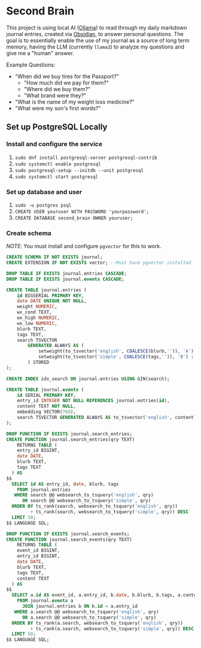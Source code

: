 # Second Brain

This project is using local AI ([Ollama](https://ollama.ai/)) to read through my daily markdown journal entries, created via [Obsidian](https://obsidian.md/), to answer personal questions. The goal is to essentially enable the use of my journal as a source of long term memory, having the LLM (currently `llama3`) to analyze my questions and give me a "human" answer.

Example Questions:
- "When did we buy tires for the Passport?"
    - "How much did we pay for them?"
    - "Where did we buy them?"
    - "What brand were they?"
- "What is the name of my weight loss medicine?"
- "What were my son's first words?"

## Set up PostgreSQL Locally

### Install and configure the service

1. `sudo dnf install postgresql-server postgresql-contrib`
2. `sudo systemctl enable postgresql`
3. `sudo postgresql-setup --initdb --unit postgresql`
4. `sudo systemctl start postgresql`

### Set up database and user

1. `sudo -u postgres psql`
2. `CREATE USER youruser WITH PASSWORD 'yourpassword';`
3. `CREATE DATABASE second_brain OWNER youruser;`

### Create schema

*NOTE*: You must install and configure `pgvector` for this to work.

```sql
CREATE SCHEMA IF NOT EXISTS journal;
CREATE EXTENSION IF NOT EXISTS vector; --Must have pgvector installed

DROP TABLE IF EXISTS journal.entries CASCADE;
DROP TABLE IF EXISTS journal.events CASCADE;

CREATE TABLE journal.entries (
    id BIGSERIAL PRIMARY KEY,
    date DATE UNIQUE NOT NULL,
    weight NUMERIC,
    wx_cond TEXT,
    wx_high NUMERIC,
    wx_low NUMERIC,
    blurb TEXT,
    tags TEXT,
    search TSVECTOR
	    GENERATED ALWAYS AS (
		    setweight(to_tsvector('english', COALESCE(blurb,'')), 'A') || ' ' ||
		    setweight(to_tsvector('simple', COALESCE(tags,'')), 'B') :: tsvector
	    ) STORED
);

CREATE INDEX idx_search ON journal.entries USING GIN(search);

CREATE TABLE journal.events (
    id SERIAL PRIMARY KEY,
    entry_id INTEGER NOT NULL REFERENCES journal.entries(id),
    content TEXT NOT NULL,
    embedding VECTOR(768),
    search TSVECTOR GENERATED ALWAYS AS to_tsvector('english', content) :: tsvector) STORED
);

DROP FUNCTION IF EXISTS journal.search_entries;
CREATE FUNCTION journal.search_entries(qry TEXT)
	RETURNS TABLE (
    entry_id BIGINT,
    date DATE,
    blurb TEXT,
    tags TEXT
  ) AS
$$
  SELECT id AS entry_id, date, blurb, tags
    FROM journal.entries
   WHERE search @@ websearch_to_tsquery('english', qry)
      OR search @@ websearch_to_tsquery('simple', qry)
  ORDER BY ts_rank(search, websearch_to_tsquery('english', qry))
         + ts_rank(search, websearch_to_tsquery('simple', qry)) DESC
  LIMIT 50;
$$ LANGUAGE SQL;

DROP FUNCTION IF EXISTS journal.search_events;
CREATE FUNCTION journal.search_events(qry TEXT)
	RETURNS TABLE (
    event_id BIGINT,
    entry_id BIGINT,
    date DATE,
    blurb TEXT,
    tags TEXT,
    content TEXT
  ) AS
$$
  SELECT a.id AS event_id, a.entry_id, b.date, b.blurb, b.tags, a.content
    FROM journal.events a
      JOIN journal.entries b ON b.id = a.entry_id
   WHERE a.search @@ websearch_to_tsquery('english', qry)
      OR a.search @@ websearch_to_tsquery('simple', qry)
  ORDER BY ts_rank(a.search, websearch_to_tsquery('english', qry))
         + ts_rank(a.search, websearch_to_tsquery('simple', qry)) DESC
  LIMIT 50;
$$ LANGUAGE SQL;
```
